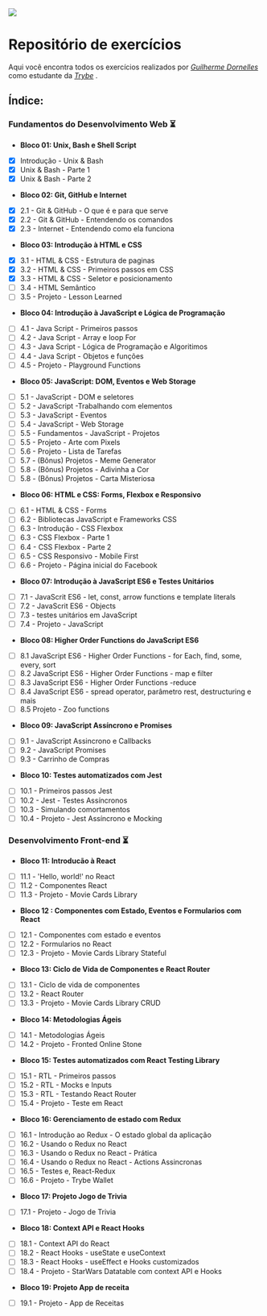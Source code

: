 <img src="https://go.betrybe.com/hubfs/HEADER-Dec-07-2020-01-26-11-56-PM.png">


# Repositório de exercícios
Aqui você encontra todos os exercícios realizados por _[Guilherme Dornelles](https://www.linkedin.com/in/guilherme-dornelles-97780b200/)_ como estudante da _[Trybe](https://www.betrybe.com/)_ .



## Índice:
### Fundamentos do Desenvolvimento Web :hourglass_flowing_sand:
* <strong>Bloco 01: Unix, Bash e Shell Script</strong>
 - [x] Introdução - Unix & Bash
 - [x] Unix & Bash - Parte 1
 - [x] Unix & Bash - Parte 2

* <strong> Bloco 02: Git, GitHub e Internet</strong>
 - [x] 2.1 - Git & GitHub - O que é e para que serve
 - [x] 2.2 - Git & GitHub - Entendendo os comandos
 - [x] 2.3 - Internet - Entendendo como ela funciona

* <strong>Bloco 03: Introdução à HTML e CSS </strong> 
- [x] 3.1 - HTML & CSS - Estrutura de paginas
- [x] 3.2 - HTML & CSS - Primeiros passos em CSS
- [x] 3.3 - HTML & CSS - Seletor e posicionamento
- [ ] 3.4 - HTML Semântico
- [ ] 3.5 - Projeto - Lesson Learned
 
* <strong>Bloco 04: Introdução à JavaScript e Lógica de Programação</strong> 
- [ ] 4.1 - Java Script - Primeiros passos
- [ ] 4.2 - Java Script - Array e loop For
- [ ] 4.3 - Java Script - Lógica de Programação e Algoritimos
- [ ] 4.4 - Java Script - Objetos e funções
- [ ] 4.5 - Projeto - Playground Functions

* <strong>Bloco 05: JavaScript: DOM, Eventos e Web Storage</strong> 
 - [ ] 5.1 - JavaScript - DOM e seletores
 - [ ] 5.2 - JavaScript -Trabalhando com elementos
 - [ ] 5.3 - JavaScript - Eventos
 - [ ] 5.4 - JavaScript - Web Storage
 - [ ] 5.5 - Fundamentos - JavaScript - Projetos
 - [ ] 5.5 - Projeto - Arte com Pixels
 - [ ] 5.6 - Projeto - Lista de Tarefas
 - [ ] 5.7 - (Bônus) Projetos - Meme Generator
 - [ ] 5.8 - (Bônus) Projetos - Adivinha a Cor 
 - [ ] 5.8 - (Bônus) Projetos - Carta Misteriosa
* <strong>Bloco 06: HTML e CSS: Forms, Flexbox e Responsivo</strong>
- [ ] 6.1 - HTML & CSS - Forms
- [ ] 6.2 - Bibliotecas JavaScript e Frameworks CSS
- [ ] 6.3 - Introdução - CSS Flexbox
- [ ] 6.3 - CSS Flexbox - Parte 1
- [ ] 6.4 - CSS Flexbox - Parte 2
- [ ] 6.5 - CSS Responsivo - Mobile First
- [ ] 6.6 - Projeto - Página inicial do Facebook
 
* <strong>Bloco 07: Introdução à JavaScript ES6 e Testes Unitários</strong>
- [ ] 7.1 - JavaScrit ES6 - let, const, arrow functions e template literals 
- [ ] 7.2 - JavaScrit ES6 - Objects
- [ ] 7.3 - testes unitários em JavaScript
- [ ] 7.4 - Projeto - JavaScript
 
* <strong>Bloco 08: Higher Order Functions do JavaScript ES6</strong> 
- [ ] 8.1 JavaScript ES6 - Higher Order Functions - for Each, find, some, every, sort
- [ ] 8.2 JavaScript ES6 - Higher Order Functions - map e filter
- [ ] 8.3 JavaScript ES6 - Higher Order Functions -reduce
- [ ] 8.4 JavaScript ES6 - spread operator, parâmetro rest, destructuring e mais
- [ ] 8.5 Projeto - Zoo functions
 
* <strong>Bloco 09: JavaScript Assíncrono e Promises</strong> 
- [ ] 9.1 - JavaScript Assincrono e Callbacks
- [ ] 9.2 - JavaScript Promises
- [ ] 9.3 - Carrinho de Compras
 
* <strong>Bloco 10: Testes automatizados com Jest</strong>
- [ ] 10.1 - Primeiros passos Jest
- [ ] 10.2 - Jest - Testes Assíncronos
- [ ] 10.3 - Simulando comortamentos
- [ ] 10.4 - Projeto - Jest Assíncrono e Mocking

### Desenvolvimento Front-end :hourglass_flowing_sand:

* <strong> Bloco 11: Introducão à React</strong>
- [ ] 11.1 - 'Hello, world!' no React
- [ ] 11.2 - Componentes React
- [ ] 11.3 - Projeto - Movie Cards Library
 
* <strong> Bloco 12 : Componentes com Estado, Eventos e Formularios com React</strong>
- [ ] 12.1 - Componentes com estado e eventos 
- [ ] 12.2 - Formularios no React
- [ ] 12.3 - Projeto - Movie Cards Library Stateful

* <strong> Bloco 13: Ciclo de Vida de Componentes e React Router </strong>
- [ ] 13.1 - Ciclo de vida de componentes
- [ ] 13.2 - React Router
- [ ] 13.3 - Projeto - Movie Cards Library CRUD

* <strong> Bloco 14: Metodologias Ágeis </strong>
- [ ] 14.1 - Metodologias Ágeis
- [ ] 14.2 - Projeto - Fronted Online Stone

* <strong> Bloco 15: Testes automatizados com React Testing Library </strong>
- [ ] 15.1 - RTL - Primeiros passos
- [ ] 15.2 - RTL - Mocks e Inputs
- [ ] 15.3 - RTL - Testando React Router
- [ ] 15.4 - Projeto - Teste em React

* <strong> Bloco 16: Gerenciamento de estado com Redux </strong>
- [ ] 16.1 - Introdução ao Redux - O estado global da aplicação
- [ ] 16.2 - Usando o Redux no React
- [ ] 16.3 - Usando o Redux no React - Prática
- [ ] 16.4 - Usando o Redux no React - Actions Assincronas
- [ ] 16.5 - Testes e, React-Redux
- [ ] 16.6 - Projeto - Trybe Wallet

* <strong> Bloco 17: Projeto Jogo de Trivia </strong>
- [ ] 17.1 - Projeto - Jogo de Trivia

* <strong> Bloco 18: Context API e React Hooks </strong>
- [ ] 18.1 - Context API do React
- [ ] 18.2 - React Hooks - useState e useContext
- [ ] 18.3 - React Hooks - useEffect e Hooks customizados
- [ ] 18.4 - Projeto - StarWars Datatable com context API e Hooks

* <strong> Bloco 19: Projeto App de receita </strong>
- [ ] 19.1 - Projeto - App de Receitas

